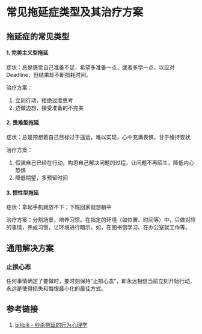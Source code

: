 # 常见拖延症类型及其治疗方案


## 拖延症的常见类型

#### 1. 完美主义型拖延

症状：总是感觉自己准备不足，希望多准备一点，或者多学一点，以应对Deadline，但结果却不断损耗时间。

治疗方案：
1. 立刻行动，拒绝过度思考
2. 边做边想，接受准备的不完美


#### 2. 畏难型拖延

症状：总是预想着自己目标过于遥远，难以实现，心中充满畏惧，甘于维持现状

治疗方案：
1. 假装自己已经在行动，构思自己解决问题的过程，让问题不再陌生，降低内心恐惧
2. 降低期望，多预留时间



#### 3. 惯性型拖延

症状：拿起手机就放不下；下班回家就想躺平

治疗方案：分割场景，培养习惯。在指定的环境（如位置、时间等）中，只做对应的事情，养成习惯，让环境进行暗示。如，在图书馆学习、在办公室就工作等。


## 通用解决方案

### 止损心态

任何事情确定了要做时，要时刻保持“止损心态”，即永远相信当前立刻开始行动，永远是使得损失和悔恨最小化的最佳方式。

## 参考链接

1. [bilibili - 秒杀拖延的行为心理学](https://www.bilibili.com/video/BV1kY411v7J7)